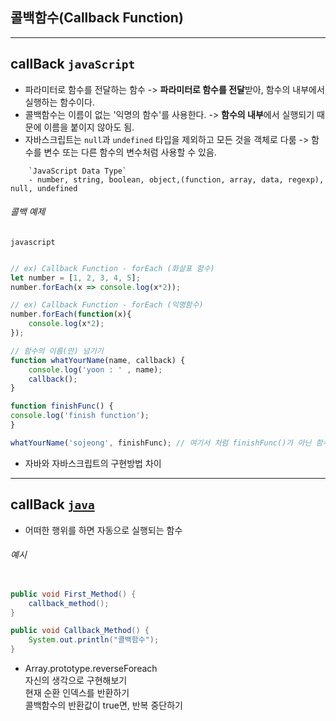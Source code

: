 

## 콜백함수(Callback Function)


<hr>


## callBack `javaScript`
* 파라미터로 함수를 전달하는 함수
	-> **파라미터로 함수를 전달**받아, 함수의 내부에서 실행하는 함수이다.
* 콜백함수는 이름이 없는 '익명의 함수'를 사용한다.
	-> **함수의 내부**에서 실행되기 때문에 이름을 붙이지 않아도 됨.
* 자바스크립트는 `null`과 `undefined` 타입을 제외하고 모든 것을 객체로 다룸
	-> 함수를 변수 또는 다른 함수의 변수처럼 사용할 수 있음.


```textplain
	`JavaScript Data Type`
	- number, string, boolean, object,(function, array, data, regexp), null, undefined
```

###### 콜백 예제 
`javascript`

```javascript

// ex) Callback Function - forEach (화살표 함수)
let number = [1, 2, 3, 4, 5];
number.forEach(x => console.log(x*2));

// ex) Callback Function - forEach (익명함수)
number.forEach(function(x){
	console.log(x*2);
});

// 함수의 이름(만) 넘기기
function whatYourName(name, callback) {
	console.log('yoon : ' , name);
	callback();
}

function finishFunc() {
console.log('finish function');
}

whatYourName('sojeong', finishFunc); // 여기서 처럼 finishFunc()가 아닌 함수명만 써도 된다.


```

- 자바와 자바스크립트의 구현방법 차이

<hr>

## callBack [`java`](https://github.com/SojeongYoony/study-1/blob/main/src/study/CallBack.java)
* 어떠한 행위를 하면 자동으로 실행되는 함수

###### 예시
```java

public void First_Method() {
	callback_method();
}

public void Callback_Method() {
	System.out.println("콜백함수");
}
```






- Array.prototype.reverseForeach  
  자신의 생각으로 구현해보기  
  현재 순환 인덱스를 반환하기  
  콜백함수의 반환값이 true면, 반복 중단하기
  